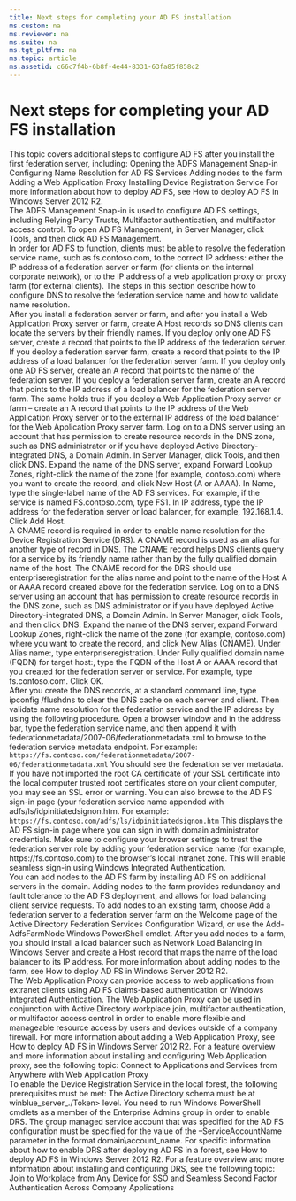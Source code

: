 ```yaml
---
title: Next steps for completing your AD FS installation
ms.custom: na
ms.reviewer: na
ms.suite: na
ms.tgt_pltfrm: na
ms.topic: article
ms.assetid: c66c7f4b-6b8f-4e44-8331-63fa85f858c2
---
```

# Next steps for completing your AD FS installation
<?xml version="1.0" encoding="utf-8"?>
<developerConceptualDocument xmlns="http://ddue.schemas.microsoft.com/authoring/2003/5" xmlns:xlink="http://www.w3.org/1999/xlink" xmlns:xsi="http://www.w3.org/2001/XMLSchema-instance" xsi:schemaLocation="http://ddue.schemas.microsoft.com/authoring/2003/5 http://dduestorage.blob.core.windows.net/ddueschema/developer.xsd">
  <introduction>
    <para>This topic covers additional steps to configure AD FS after you install the first federation server, including:</para>
    <list class="bullet">
      <listItem>
        <para>
          <link xlink:href="c66c7f4b-6b8f-4e44-8331-63fa85f858c2#BKMK_ADFSSnapin">Opening the ADFS Management Snap-in</link>
        </para>
      </listItem>
      <listItem>
        <para>
          <link xlink:href="c66c7f4b-6b8f-4e44-8331-63fa85f858c2#BKMK_ConfigureDNS">Configuring Name Resolution for AD FS Services</link>
        </para>
      </listItem>
      <listItem>
        <para>
          <link xlink:href="c66c7f4b-6b8f-4e44-8331-63fa85f858c2#BKMK_AddNodesToFarm">Adding nodes to the farm</link>
        </para>
      </listItem>
      <listItem>
        <para>
          <link xlink:href="c66c7f4b-6b8f-4e44-8331-63fa85f858c2#BKMK_AddWebAppProxy">Adding a Web Application Proxy</link>
        </para>
      </listItem>
      <listItem>
        <para>
          <link xlink:href="c66c7f4b-6b8f-4e44-8331-63fa85f858c2#BKMK_InstallDRS">Installing Device Registration Service</link>
        </para>
      </listItem>
    </list>
    <para>For more information about how to deploy AD FS, see <legacyLink xlink:href="dccc483a-4df5-49bd-bc7a-39b6d42cee4c">How to deploy AD FS in Windows Server 2012 R2</legacyLink>. </para>
  </introduction>
  <section address="BKMK_ADFSSnapin">
    <title>Opening the ADFS Management Snap-in</title>
    <content>
      <para>The ADFS Management Snap-in is used to configure AD FS settings, including Relying Party Trusts, Multifactor authentication, and multifactor access control. To open AD FS Management, in <ui>Server Manager</ui>, click <ui>Tools</ui>, and then click <ui>AD FS Management</ui>.  </para>
    </content>
  </section>
  <section address="BKMK_ConfigureDNS">
    <title>Configuring Name Resolution for AD FS Services</title>
    <content>
      <para>In order for AD FS to function, clients must be able to resolve the federation service name, such as fs.contoso.com, to the correct IP address: either the IP address of a federation server or farm (for clients on the internal corporate network), or to the IP address of a web application proxy or proxy farm (for external clients).</para>
      <para>The steps in this section describe how to configure DNS to resolve the federation service name and how to validate name resolution. </para>
    </content>
    <sections>
      <section>
        <title>Create A or AAAA (Host) records for the Federation Service Name</title>
        <content>
          <para>After you install a federation server or farm, and after you install a Web Application Proxy server or farm, create A Host records so DNS clients can locate the servers by their friendly names.</para>
          <para>If you deploy only one AD FS server, create a record that points to the IP address of the federation server. If you deploy a federation server farm, create a record that points to the IP address of a load balancer for the federation server farm.</para>
          <para>If you deploy only one AD FS server, create an A record that points to the name of the federation server. If you deploy a federation server farm, create an A record that points to the IP address of a load balancer for the federation server farm. The same holds true if you deploy a Web Application Proxy server or farm – create an A record that points to the IP address of the Web Application Proxy server or to the external IP address of the load balancer for the Web Application Proxy server farm.  </para>
          <procedure>
            <title>To create an A or AAAA (Host) record for the AD FS federation service name</title>
            <steps class="ordered">
              <step>
                <content>
                  <para>Log on to a DNS server using an account that has permission to create resource records in the DNS zone, such as DNS administrator or if you have deployed Active Directory-integrated DNS, a Domain Admin.</para>
                </content>
              </step>
              <step>
                <content>
                  <para>In <ui>Server Manager</ui>, click <ui>Tools</ui>, and then click <ui>DNS</ui>.</para>
                </content>
              </step>
              <step>
                <content>
                  <para>Expand the name of the DNS server, expand <ui>Forward Lookup Zones</ui>, right-click the name of the zone (for example, contoso.com) where you want to create the record, and click <ui>New Host (A or AAAA)</ui>. </para>
                </content>
              </step>
              <step>
                <content>
                  <para>In <ui>Name</ui>, type the single-label name of the AD FS services. For example, if the service is named FS.contoso.com, type <userInputLocalizable>FS1</userInputLocalizable>.</para>
                </content>
              </step>
              <step>
                <content>
                  <para>In <ui>IP address</ui>, type the IP address for the federation server or load balancer, for example, 192.168.1.4.</para>
                </content>
              </step>
              <step>
                <content>
                  <para>Click <ui>Add Host</ui>.</para>
                </content>
              </step>
            </steps>
          </procedure>
</content>
      </section>
      <section>
        <title>Create CNAME record for the Device Registration Service</title>
        <content>
          <para />
          <para>A CNAME record is required in order to enable name resolution for the Device Registration Service (DRS). A CNAME record is used as an alias for another type of record in DNS. The CNAME record helps DNS clients query for a service by its friendly name rather than by the fully qualified domain name of the host. The CNAME record for the DRS should use enterpriseregistration for the alias name and point to the name of the Host A or AAAA record created above for the federation service.</para>
          <procedure>
            <title>To create a CNAME record for DRS</title>
            <steps class="ordered">
              <step>
                <content>
                  <para>Log on to a DNS server using an account that has permission to create resource records in the DNS zone, such as DNS administrator or if you have deployed Active Directory-integrated DNS, a Domain Admin.</para>
                </content>
              </step>
              <step>
                <content>
                  <para>In <ui>Server Manager</ui>, click <ui>Tools</ui>, and then click <ui>DNS</ui>.</para>
                </content>
              </step>
              <step>
                <content>
                  <para>Expand the name of the DNS server, expand <ui>Forward Lookup Zones</ui>, right-click the name of the zone (for example, contoso.com) where you want to create the record, and click <ui>New Alias (CNAME)</ui>. </para>
                </content>
              </step>
              <step>
                <content>
                  <para>Under <ui>Alias name:</ui>, type <userInputLocalizable>enterpriseregistration</userInputLocalizable>.</para>
                </content>
              </step>
              <step>
                <content>
                  <para>Under <ui>Fully qualified domain name (FQDN) for target host:</ui>, type the FQDN of the Host A or AAAA record that you created for the federation server or service. For example, type <userInputLocalizable>fs.contoso.com</userInputLocalizable>.</para>
                </content>
              </step>
              <step>
                <content>
                  <para>Click <ui>OK</ui>.</para>
                </content>
              </step>
            </steps>
          </procedure>
        </content>
      </section>
      <section>
        <title>Verify federation service name resolution</title>
        <content>
          <para>After you create the DNS records, at a standard command line, type <embeddedLabel>ipconfig /flushdns</embeddedLabel> to clear the DNS cache on each server and client. Then validate name resolution for the federation service and the IP address by using the following procedure. </para>
          <procedure>
            <title>To verify federation service name resolution</title>
            <steps class="ordered">
              <step>
                <content>
                  <para>Open a browser window and in the address bar, type the federation service name, and then append it with <userInputLocalizable>federationmetadata/2007-06/federationmetadata.xml</userInputLocalizable> to browse to the federation service metadata endpoint. For example:</para>
                  <code>https://fs.contoso.com/federationmetadata/2007-06/federationmetadata.xml</code>
                  <para>You should see the federation server metadata.  If you have not imported the root CA certificate of your SSL certificate into the local computer trusted root certificates store on your client computer, you may see an SSL error or warning.</para>
                </content>
              </step>
              <step>
                <content>
                  <para>You can also browse to the AD FS sign-in page (your federation service name appended with <userInputLocalizable>adfs/ls/idpinitiatedsignon.htm</userInputLocalizable>. For example: </para>
                  <code>https://fs.contoso.com/adfs/ls/idpinitiatedsignon.htm</code>
                  <para>This displays the AD FS sign-in page where you can sign in with domain administrator credentials.</para>
                  <alert class="important">
                    <para>Make sure to configure your browser settings to trust the federation server role by adding your federation service name (for example, <userInputLocalizable>https://fs.contoso.com</userInputLocalizable>) to the browser’s local intranet zone.  This will enable seamless sign-in using Windows Integrated Authentication.</para>
                  </alert>
                </content>
              </step>
            </steps>
          </procedure>
        </content>
      </section>
    </sections>
  </section>
  <section address="BKMK_AddNodesToFarm">
    <title>Adding nodes to the farm</title>
    <content>
      <para>You can add nodes to the AD FS farm by installing AD FS on additional servers in the domain. Adding nodes to the farm provides redundancy and fault tolerance to the AD FS deployment, and allows for load balancing client service requests. </para>
      <para>To add nodes to an existing farm, choose Add a federation server to a federation server farm on the Welcome page of the Active Directory Federation Services Configuration Wizard, or use the Add-AdfsFarmNode Windows PowerShell cmdlet.  </para>
      <para>After you add nodes to a farm, you should install a load balancer such as Network Load Balancing in Windows Server and create a Host record that maps the name of the load balancer to its IP address. </para>
      <para>For more information about adding nodes to the farm, see <legacyLink xlink:href="dccc483a-4df5-49bd-bc7a-39b6d42cee4c">How to deploy AD FS in Windows Server 2012 R2</legacyLink>.</para>
    </content>
  </section>
  <section address="BKMK_AddWebAppProxy">
    <title>Adding a Web Application Proxy</title>
    <content>
      <para>The Web Application Proxy can provide access to web applications from extranet clients using AD FS claims-based authentication or Windows Integrated Authentication. The Web Application Proxy can be used in conjunction with Active Directory workplace join, multifactor authentication, or multifactor access control in order to enable more flexible and manageable resource access by users and devices outside of a company firewall. </para>
      <para>For more information about adding a Web Application Proxy, see <legacyLink xlink:href="dccc483a-4df5-49bd-bc7a-39b6d42cee4c">How to deploy AD FS in Windows Server 2012 R2</legacyLink>.</para>
      <para>For a feature overview and more information about installing and configuring Web Application proxy, see the following topic:</para>
      <list class="bullet">
        <listItem>
          <para>
            <legacyLink xlink:href="9c9c4e8f-6635-4774-b6e1-f144b5d7ded8">Connect to Applications and Services from Anywhere with Web Application Proxy</legacyLink>
          </para>
        </listItem>
      </list>
    </content>
  </section>
  <section address="BKMK_InstallDRS">
    <title>Enabling Device Registration Service</title>
    <content>
      <para>To enable the Device Registration Service in the local forest, the following prerequisites must be met:</para>
      <list class="bullet">
        <listItem>
          <para>The Active Directory schema must be at <token>winblue_server_./Token> level. </para>
        </listItem>
        <listItem>
          <para>You need to run Windows PowerShell cmdlets as a member of the Enterprise Admins group in order to enable DRS.</para>
        </listItem>
        <listItem>
          <para>The group managed service account that was specified for the AD FS configuration must be specified for the value of the <embeddedLabel>–ServiceAccountName</embeddedLabel> parameter in the format <placeholder>domain</placeholder>\<placeholder>account_name</placeholder>. </para>
        </listItem>
      </list>
      <para>For specific information about how to enable DRS after deploying AD FS in a forest, see <legacyLink xlink:href="dccc483a-4df5-49bd-bc7a-39b6d42cee4c">How to deploy AD FS in Windows Server 2012 R2</legacyLink>.</para>
      <para>For a feature overview and more information about installing and configuring DRS, see the following topic:</para>
      <list class="bullet">
        <listItem>
          <para>
            <legacyLink xlink:href="b86471af-4f72-4927-bdfa-b32fa3b9f826">Join to Workplace from Any Device for SSO and Seamless Second Factor Authentication Across Company Applications</legacyLink>
          </para>
        </listItem>
      </list>
    </content>
  </section>
  <relatedTopics />
</developerConceptualDocument>

